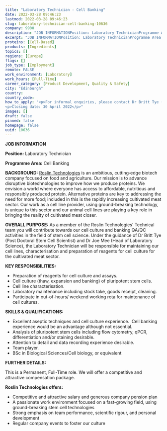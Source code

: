 ```yaml
---
title: "Laboratory Technician - Cell Banking"
date: 2022-03-28 09:46:23
lastmod: 2022-03-28 09:46:23
slug: laboratory-technician-cell-banking-10636
company: 9900
description: "JOB INFORMATIONPosition: Laboratory TechnicianProgramme Area: Cell Banking"
excerpt: "JOB INFORMATIONPosition: Laboratory TechnicianProgramme Area: Cell Banking"
proteins: [Cell-Based]
products: [Ingredients]
topics: []
regions: [Europe]
flags: []
job_type: [Employment]
remote: FALSE
work_environment: [Laboratory]
work_hours: [Full-Time]
career_category: [Product Development, Quality & Safety]
city: "Edinburgh"
country: 
country_code: 
how_to_apply: "<p>For informal enquiries, please contact Dr Britt Tye (<a href=\"mailto:britt.tye@roslintech.com\">britt.tye@roslintech.com</a>). To apply, please send a CV and cover letter explaining why you have applied for the post to <a href=\"mailto:careers@roslintech.com\">careers@roslintech.com</a>.</p>
<p>Closing date: 30 April 2022</p>"
images: []
draft: false
pinned: false
homepage: false
uuid: 10636
---
```

**JOB INFORMATION**

**Position:** Laboratory Technician

**Programme Area:** Cell Banking

**BACKGROUND:** [Roslin Technologies](https://roslintech.com/) is an
ambitious, cutting‐edge biotech company focused on food and agriculture.
Our mission is to advance disruptive biotechnologies to improve how we
produce proteins. We envision a world where everyone has access to
affordable, nutritious and responsibly produced protein. Alternative
proteins are key to addressing the need for more food; included in this
is the rapidly increasing cultivated meat sector. Our work as a cell
line provider, using ground-breaking technology, is unique to this
sector and our animal cell lines are playing a key role in bringing the
reality of cultivated meat closer.

**OVERALL PURPOSE:** As a member of the Roslin Technologies' Technical
team you will contribute towards our cell culture and banking QA/QC
activities in the field of stem cell science. Under the guidance of Dr
Britt Tye (Post Doctoral Stem Cell Scientist) and Dr Joe Mee (Head of
Laboratory Science), the Laboratory Technician will be responsible for
maintaining our cell lines, characterisation and preparation of reagents
for cell culture for the cultivated meat sector.

**KEY RESPONSIBILITIES:**

-   Preparation of reagents for cell culture and assays. 
-   Cell culture (thaw, expansion and banking) of pluripotent stem
    cells. 
-   Cell line characterisation. 
-   Laboratory maintenance including stock take, goods receipt,
    cleaning. 
-   Participate in out-of-hours/ weekend working rota for maintenance of
    cell cultures.

**SKILLS & QUALIFICATIONS:**

-   Excellent aseptic techniques and cell culture experience.  Cell
    banking experience would be an advantage although not essential. 
-   Analysis of pluripotent stem cells including flow cytometry, qPCR,
    differentiation and/or staining desirable. 
-   Attention to detail and data recording experience desirable. 
-   Team player.  
-   BSc in Biological Sciences/Cell biology, or equivalent

**FURTHER DETAILS:**

This is a Permanent, Full-Time role. We will offer a competitive and
attractive compensation package.

**Roslin Technologies offers:**

-   Competitive and attractive salary and generous company pension plan
-   A passionate work environment focused on a fast-growing field, using
    ground-breaking stem cell technologies
-   Strong emphasis on team performance, scientific rigour, and personal
    development
-   Regular company events to foster our culture
